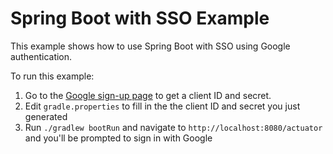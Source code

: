# Spring Boot with SSO Example
This example shows how to use Spring Boot with SSO using Google authentication.

To run this example:
1. Go to the [Google sign-up page](https://developers.google.com/identity/sign-in/web/sign-in#before_you_begin) to get a client ID and secret.
1. Edit `gradle.properties` to fill in the the client ID and secret you just generated
1. Run `./gradlew bootRun` and navigate to `http://localhost:8080/actuator` and you'll be prompted to sign in with Google